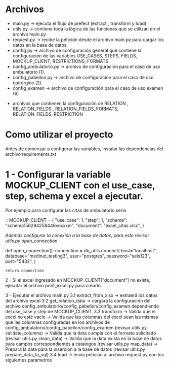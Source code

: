 Archivos
===========
 - main.py -> ejecuta el flujo de prefect (extract , transform y load)
 - utils.py -> contiene toda la lógica de las funciones que se utilizan en el archivo main.py
 - request.py -> recibe la petición desde el archivo main.py para cargar los datos en la base de datos
 - config.py -> archivo de configuración general que contiene la configuración de las variables USE_CASES, STEPS, FIELDS, MOCKUP_CLIENT, RESTRICTIONS, FORMATS
  - config_ambulatorio.py -> archivo de configuración para el caso de uso ambulatorio (1).
  - config_pabellon.py -> archivo de configuración para el caso de uso quirúrgico (2).
  - config_examen -> archivo de configuración para el caso de uso exámen (6)
  * archivos que contienen la configuración de RELATION , RELATION_FIELDS , RELATION_FIELDS_FORMATS, RELATION_FIELDS_RESTRICTION


Como utilizar el proyecto
=========================

Antes de comenzar a configurar las variables, instalar las dependencias del archivo requirements.txt

# 1 - Configurar la variable MOCKUP_CLIENT con el use_case, step, schema y excel a ejecutar.

Por ejemplo para configurar las citas de ambulatorio sería

::
MOCKUP_CLIENT = {
    "use_case": 1,
    "step": 1,
    "schema": "schema156294258446voxxxm",
    "document": "excel_citas.xlsx",
}

*Además configurar la conexión a la base de datos, para esto revisar utils.py open_connection*

def open_connection():
    connection = db_utils.connect(
        host="localhost",
        database="medinet_testing3",
        user="postgres",
        password="seis123",
        port="5432",
    )

    return connection

2 - Si el excel ingresado en MOCKUP_CLIENT["document"] no existe, ejecutar el archivo print_excel.py para crearlo.

3 - Ejecutar el archivo main.py
    3.1 extract_from_xlsx -> extraerá los datos del archivo excel
    3.2 get_relation_data -> cargará la configuración del archivo config_ambulatorio/config_pabellon/config_examen dependiendo del use_case y step de MOCKUP_CLIENT.
    3.3 transform 
     -> Valida que el excel no esté vacío
     -> Valida que las columnas del excel sean las mismas que las columnas configuradas en los archivos de config_ambulatorio/config_pabellon/config_examen (revisar utils.py validate_columns)
     -> Valida que la data cumpla con el formato solicitado (revisar utils.py clean_data)
     -> Valida que la data exista en la base de datos para campos correspondientes a catalogos (revisar utils.py map_data)
     -> Prepara la data para la inserción a la base de datos (revisar utils.py prepare_data_to_sql)
   3.4 load -> envía petición al archivo request.py con los siguientes parametros
